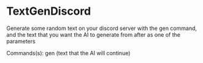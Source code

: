 # TextGenDiscord
Generate some random text on your discord server with the gen command, and the text that you want the AI to generate from after as one of the parameters

Commands(s):
gen (text that the AI will continue)
